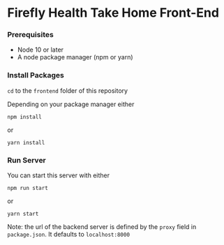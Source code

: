 # Firefly Health Take Home Front-End

### Prerequisites

- Node 10 or later
- A node package manager (npm or yarn)

### Install Packages

`cd` to the `frontend` folder of this repository

Depending on your package manager either

```
npm install
```

or

```
yarn install
```

### Run Server

You can start this server with either

```
npm run start
```

or 

```
yarn start
```

Note: the url of the backend server is defined by the `proxy` field in `package.json`. It defaults to `localhost:8000`